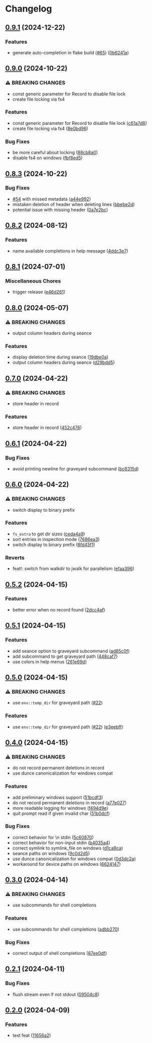 # Changelog

## [0.9.1](https://github.com/MilesCranmer/rip2/compare/v0.9.0...v0.9.1) (2024-12-22)


### Features

* generate auto-completion in flake build ([#65](https://github.com/MilesCranmer/rip2/issues/65)) ([0b6241a](https://github.com/MilesCranmer/rip2/commit/0b6241abda2b2a2da8cdef98f681bc1467085298))

## [0.9.0](https://github.com/MilesCranmer/rip2/compare/v0.8.3...v0.9.0) (2024-10-22)


### ⚠ BREAKING CHANGES

* const generic parameter for Record to disable file lock
* create file locking via fs4

### Features

* const generic parameter for Record to disable file lock ([c61a7d8](https://github.com/MilesCranmer/rip2/commit/c61a7d85e2d3b61e6ec707c9a117e5fb79a14ea2))
* create file locking via fs4 ([8e0bd96](https://github.com/MilesCranmer/rip2/commit/8e0bd962cb707dee3e7a4854b5406fe53a21ec73))


### Bug Fixes

* be more careful about locking ([88cb8a0](https://github.com/MilesCranmer/rip2/commit/88cb8a01596e3ebad31fa995ce3897fad408a8a6))
* disable fs4 on windows ([fbf8ed5](https://github.com/MilesCranmer/rip2/commit/fbf8ed57feed7ab9ebda20db7cbb9378cd2bfff3))

## [0.8.3](https://github.com/MilesCranmer/rip2/compare/v0.8.2...v0.8.3) (2024-10-22)


### Bug Fixes

* [#54](https://github.com/MilesCranmer/rip2/issues/54) with missed metadata ([a44e992](https://github.com/MilesCranmer/rip2/commit/a44e992b4ba8d99145b8180fef2d29fefd339926))
* mistaken deletion of header when deleting lines ([bbebe2d](https://github.com/MilesCranmer/rip2/commit/bbebe2d8590b61bbf684dcc751ec8ca3590fe0be))
* potential issue with missing header ([0a7e2bc](https://github.com/MilesCranmer/rip2/commit/0a7e2bcf01690ffd770261e88e634b88536d3793))

## [0.8.2](https://github.com/MilesCranmer/rip2/compare/v0.8.1...v0.8.2) (2024-08-12)


### Features

* name available completions in help message ([4ddc3e7](https://github.com/MilesCranmer/rip2/commit/4ddc3e70e2c3d1a9530e78a38938ce6558242181))

## [0.8.1](https://github.com/MilesCranmer/rip2/compare/v0.8.0...v0.8.1) (2024-07-01)


### Miscellaneous Chores

* trigger release ([e46d261](https://github.com/MilesCranmer/rip2/commit/e46d2613e539566760521905d85194690d6efba2))

## [0.8.0](https://github.com/MilesCranmer/rip2/compare/v0.7.0...v0.8.0) (2024-05-07)


### ⚠ BREAKING CHANGES

* output column headers during seance

### Features

* display deletion time during seance ([19dbe0a](https://github.com/MilesCranmer/rip2/commit/19dbe0a3bb61b62727cc5a4ab98913feb3c01512))
* output column headers during seance ([d29bdd5](https://github.com/MilesCranmer/rip2/commit/d29bdd51e93e8cccacbfc12e5e99608cf1c07314))

## [0.7.0](https://github.com/MilesCranmer/rip2/compare/v0.6.1...v0.7.0) (2024-04-22)


### ⚠ BREAKING CHANGES

* store header in record

### Features

* store header in record ([452c476](https://github.com/MilesCranmer/rip2/commit/452c476c83a4587dae9b447c7f4a3ebb2c55cf0d))

## [0.6.1](https://github.com/MilesCranmer/rip2/compare/v0.6.0...v0.6.1) (2024-04-22)


### Bug Fixes

* avoid printing newline for graveyard subcommand ([bc8315d](https://github.com/MilesCranmer/rip2/commit/bc8315d1f096a969999f1c1f1d8db8295e992027))

## [0.6.0](https://github.com/MilesCranmer/rip2/compare/v0.5.2...v0.6.0) (2024-04-22)


### ⚠ BREAKING CHANGES

* switch display to binary prefix

### Features

* `fs_extra` to get dir sizes ([ceda4a9](https://github.com/MilesCranmer/rip2/commit/ceda4a974a68d1ef48cd58322e49118f507ba076))
* sort entries in inspection mode ([7686ea3](https://github.com/MilesCranmer/rip2/commit/7686ea362f631ed8a877963c56e1eccbb24172c6))
* switch display to binary prefix ([8fd45f1](https://github.com/MilesCranmer/rip2/commit/8fd45f1e0eb95a217756363a0e3dfda99db7dd21))


### Reverts

* feat!: switch from walkdir to jwalk for parallelism ([efaa396](https://github.com/MilesCranmer/rip2/commit/efaa396054c0e0f6b12dabb01147a4481db298f8))

## [0.5.2](https://github.com/MilesCranmer/rip2/compare/v0.5.1...v0.5.2) (2024-04-15)


### Features

* better error when no record found ([2dcc4af](https://github.com/MilesCranmer/rip2/commit/2dcc4af2babe4cd2df3dcea2b75169e603fabeba))

## [0.5.1](https://github.com/MilesCranmer/rip2/compare/v0.5.0...v0.5.1) (2024-04-15)


### Features

* add seance option to graveyard subcommand ([ad85c0f](https://github.com/MilesCranmer/rip2/commit/ad85c0fd517f476bf4d141a8a1c30e173c43152d))
* add subcommand to get graveyard path ([448caf7](https://github.com/MilesCranmer/rip2/commit/448caf7b6c6c86bd8fa02783d4b7e70064725d11))
* use colors in help menus ([261e69d](https://github.com/MilesCranmer/rip2/commit/261e69d7d3671b5b131ac8458eb10c462098ea34))

## [0.5.0](https://github.com/MilesCranmer/rip2/compare/v0.4.0...v0.5.0) (2024-04-15)


### ⚠ BREAKING CHANGES

* use `env::temp_dir` for graveyard path ([#22](https://github.com/MilesCranmer/rip2/issues/22))

### Features

* use `env::temp_dir` for graveyard path ([#22](https://github.com/MilesCranmer/rip2/issues/22)) ([e3eebff](https://github.com/MilesCranmer/rip2/commit/e3eebffc941aa8540b73214d3e4bf5960a4cd254))

## [0.4.0](https://github.com/MilesCranmer/rip2/compare/v0.3.0...v0.4.0) (2024-04-15)


### ⚠ BREAKING CHANGES

* do not record permanent deletions in record
* use dunce canonicalization for windows compat

### Features

* add preliminary windows support ([51bcdf3](https://github.com/MilesCranmer/rip2/commit/51bcdf3e0143858b0e17ea1a31fbaa6b3a90683c))
* do not record permanent deletions in record ([a77e027](https://github.com/MilesCranmer/rip2/commit/a77e027c383af922fec1eeda4eb855b5f82d3bbf))
* more readable logging for windows ([f494d9e](https://github.com/MilesCranmer/rip2/commit/f494d9e3b45210b74ab55a9efc6792e321912a43))
* quit prompt read if given invalid char ([51b0dcf](https://github.com/MilesCranmer/rip2/commit/51b0dcfc4fddca4e799895053d2b68f913ca6371))


### Bug Fixes

* correct behavior for \n stdin ([5c60870](https://github.com/MilesCranmer/rip2/commit/5c608704a16ff36d143a665d2789da3bc67a692f))
* correct behavior for non-input stdin ([b4035a4](https://github.com/MilesCranmer/rip2/commit/b4035a4c240a839cfe3c25607fef07edf2463912))
* correct symlink to symlink_file on windows ([d1ca9ca](https://github.com/MilesCranmer/rip2/commit/d1ca9ca27e35a9dd45c40d31785d76d18820a675))
* seance paths on windows ([9c0d2d5](https://github.com/MilesCranmer/rip2/commit/9c0d2d516fa4146dcb2971a6482b75dfd7f23d59))
* use dunce canonicalization for windows compat ([0d3dc2a](https://github.com/MilesCranmer/rip2/commit/0d3dc2abe6086f7c8460c7552a9cc610ed07bb49))
* workaround for device paths on windows ([6624147](https://github.com/MilesCranmer/rip2/commit/66241479e0f95793b167dc186175e533e4e351c0))

## [0.3.0](https://github.com/MilesCranmer/rip2/compare/v0.2.1...v0.3.0) (2024-04-14)


### ⚠ BREAKING CHANGES

* use subcommands for shell completions

### Features

* use subcommands for shell completions ([adbb270](https://github.com/MilesCranmer/rip2/commit/adbb270190a80a33515b091d50f8c0455029c9c6))


### Bug Fixes

* correct output of shell completions ([67ee0df](https://github.com/MilesCranmer/rip2/commit/67ee0dfb44ae518c68113c857aea093bbf2de62b))

## [0.2.1](https://github.com/MilesCranmer/rip2/compare/v0.2.0...v0.2.1) (2024-04-11)


### Bug Fixes

* flush stream even if not stdout ([09504c8](https://github.com/MilesCranmer/rip2/commit/09504c8b8d16d07aa973ace093b80485a87ee32e))

## [0.2.0](https://github.com/MilesCranmer/rip2/compare/v0.1.0...v0.2.0) (2024-04-09)


### Features

* test feat ([11656a2](https://github.com/MilesCranmer/rip2/commit/11656a2c3216fed0dc6b3a4566641d8c571bf107))
